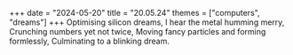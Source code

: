 +++
date = "2024-05-20"
title = "20.05.24"
themes = ["computers", "dreams"]
+++
Optimising silicon dreams,
I hear the metal humming merry,
Crunching numbers yet not twice,
Moving fancy particles and forming formlessly,
Culminating to a blinking dream.
